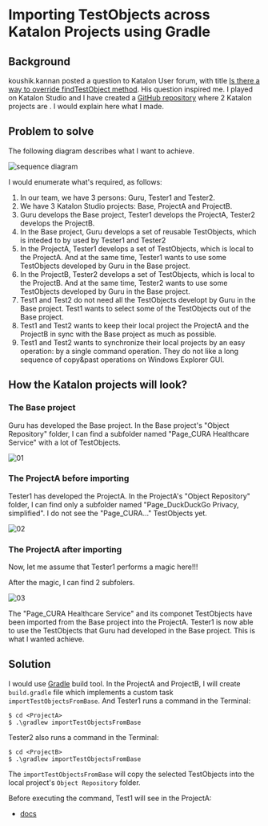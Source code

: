 # Importing TestObjects across Katalon Projects using Gradle

## Background

koushik.kannan posted a question to Katalon User forum, with title [Is there a way to override findTestObject method](https://forum.katalon.com/t/is-there-a-way-to-override-findtestobject-method/142370). His question inspired me. I played on Katalon Studio and I have created a [GitHub repository](https://github.com/kazurayam/ImportingTestObjectsAcrossKatalonProjectsUsingGradle) where 2 Katalon projects are . I would explain here what I made.

## Problem to solve

The following diagram describes what I want to achieve.

![sequence diagram](https://kazurayam.github.io/ImportingTestObjectsAcrossKatalonProjectsUsingGradle/diagrams/out/sequence/sequence.png)

I would enumerate what's required, as follows:

1. In our team, we have 3 persons: Guru, Tester1 and Tester2.
2. We have 3 Katalon Studio projects: Base, ProjectA and ProjectB.
3. Guru develops the Base project, Tester1 develops the ProjectA, Tester2 develops the ProjectB.
4. In the Base project, Guru develops a set of reusable TestObjects, which is inteded to by used by Tester1 and Tester2
5. In the ProjectA, Tester1 develops a set of TestObjects, which is local to the ProjectA. And at the same time, Tester1 wants to use some TestObjects developed by Guru in the Base project.
6. In the ProjectB, Tester2 develops a set of TestObjects, which is local to the ProjectB. And at the same time, Tester2 wants to use some TestObjects developed by Guru in the Base project.
7. Test1 and Test2 do not need all the TestObjects developt by Guru in the Base project. Test1 wants to select some of the TestObjects out of the Base project.
8. Test1 and Test2 wants to keep their local project the ProjectA and the ProjectB in sync with the Base project as much as possible.
9. Test1 and Test2 wants to synchronize their local projects by an easy operation: by a single command operation. They do not like a long sequence of copy&past operations on Windows Explorer GUI.

## How the Katalon projects will look?

### The Base project
Guru has developed the Base project. In the Base project's "Object Repository" folder, I can find a subfolder named "Page_CURA Healthcare Service" with a lot of TestObjects.

![01](https://kazurayam.github.io/ImportingTestObjectsAcrossKatalonProjectsUsingGradle/images/01BaseProject.png)

### The ProjectA before importing

Tester1 has developed the ProjectA. In the ProjectA's "Object Repository" folder, I can find only a subfolder named "Page_DuckDuckGo Privacy, simplified". I do not see the "Page_CURA..." TestObjects yet.

![02](https://kazurayam.github.io/ImportingTestObjectsAcrossKatalonProjectsUsingGradle/images/02ProjectA_before_import.png)

### The ProjectA after importing

Now, let me assume that Tester1 performs a magic here!!!

After the magic, I can find 2 subfolers.

![03](https://kazurayam.github.io/ImportingTestObjectsAcrossKatalonProjectsUsingGradle/images/03ProjectA_after_import.png)

The "Page_CURA Healthcare Service" and its componet TestObjects have been imported from the Base project into the ProjectA. Tester1 is now able to use the TestObjects that Guru had developed in the Base project. This is what I wanted achieve.

## Solution

I would use [Gradle](https://gradle.org/) build tool. In the ProjectA and ProjectB, I will create `build.gradle` file which implements a custom task `importTestObjectsFromBase`. And Tester1 runs a command in the Terminal:

```
$ cd <ProjectA>
$ .\gradlew importTestObjectsFromBase
```

Tester2 also runs a command in the Terminal:

```
$ cd <ProjectB>
$ .\gradlew importTestObjectsFromBase
```

The `importTestObjectsFromBase` will copy the selected TestObjects into the local project's `Object Repository` folder.

Before executing the command, Test1 will see in the ProjectA:



- [docs](https://kazurayam.github.io/ImportingTestObjectsAcrossKatalonProjectsUsingGradle/)
